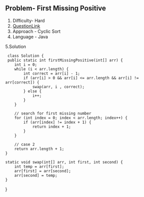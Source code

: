 ## Problem- First Missing Positive
1. Difficulty- Hard
2. [QuestionLink](https://leetcode.com/problems/first-missing-positive/)
3. Approach - Cyclic Sort
4. Language - Java


5.Solution
 
     class Solution {
     public static int firstMissingPositive(int[] arr) {
        int i = 0;
        while (i < arr.length) {
            int correct = arr[i] - 1;
            if (arr[i] > 0 && arr[i] <= arr.length && arr[i] != arr[correct]) {
                swap(arr, i , correct);
            } else {
                i++;
            }
        }

        // search for first missing number
        for (int index = 0; index < arr.length; index++) {
            if (arr[index] != index + 1) {
                return index + 1;
            }
        }

        // case 2
        return arr.length + 1;
    }

    static void swap(int[] arr, int first, int second) {
        int temp = arr[first];
        arr[first] = arr[second];
        arr[second] = temp;
    }
}
      
        